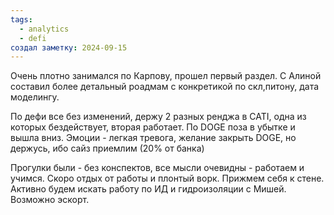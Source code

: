 ```yaml
---
tags:
  - analytics
  - defi
создал заметку: 2024-09-15
---
```

Очень плотно занимался по Карпову, прошел первый раздел. 
С Алиной составил более детальный роадмам с конкретикой по скл,питону, дата моделингу.

По дефи все без изменений, держу 2 разных ренджа в CATI, одна из которых бездействует, вторая работает. По DOGE поза в убытке и вышла вниз.
Эмоции - легкая тревога, желание закрыть DOGE, но держусь, ибо сайз приемлим (20% от банка)

Прогулки были - без конспектов, все мысли очевидны - работаем и учимся. Скоро отдых от работы и плонтый ворк. Прижмем себя к стене. Активно будем искать работу по ИД и гидроизоляции с Мишей. Возможно эскорт.